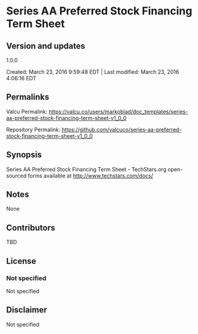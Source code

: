 

# Series AA Preferred Stock Financing Term Sheet

## Version and updates

1.0.0

Created: March 23, 2016  9:59:48 EDT | Last modified: March 23, 2016  4:06:16 EDT

## Permalinks

Valcu Permalink: https://valcu.co/users/markoblad/doc_templates/series-aa-preferred-stock-financing-term-sheet-v1_0_0

Repository Permalink: https://github.com/valcuco/series-aa-preferred-stock-financing-term-sheet-v1_0_0

## Synopsis

Series AA Preferred Stock Financing Term Sheet - TechStars.org open-sourced forms available at http://www.techstars.com/docs/

## Notes

None

## Contributors

TBD

## License

### Not specified


  Not specified


## Disclaimer


  Not specified
